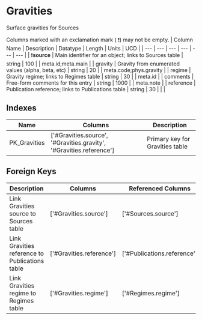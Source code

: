# Gravities
Surface gravities for Sources


Columns marked with an exclamation mark ( :exclamation:) may not be empty.
| Column Name | Description | Datatype | Length | Units  | UCD |
| --- | --- | --- | --- | --- | --- |
| :exclamation:**source** | Main identifier for an object; links to Sources table | string | 100 |  | meta.id;meta.main  |
| gravity | Gravity from enumerated values (alpha, beta, etc) | string | 20 |  | meta.code;phys.gravity  |
| regime | Gravity regime; links to Regimes table | string | 30 |  | meta.id  |
| comments | Free-form comments for this entry | string | 1000 |  | meta.note  |
| reference | Publication reference; links to Publications table | string | 30 |  |   |

## Indexes
| Name | Columns | Description |
| --- | --- | --- |
| PK_Gravities | ['#Gravities.source', '#Gravities.gravity', '#Gravities.reference'] | Primary key for Gravities table |

## Foreign Keys
| Description | Columns | Referenced Columns |
| --- | --- | --- |
| Link Gravities source to Sources table | ['#Gravities.source'] | ['#Sources.source'] |
| Link Gravities reference to Publications table | ['#Gravities.reference'] | ['#Publications.reference'] |
| Link Gravities regime to Regimes table | ['#Gravities.regime'] | ['#Regimes.regime'] |

